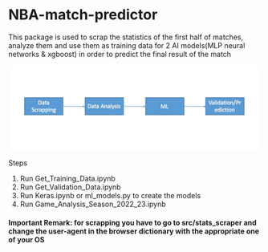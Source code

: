 # NBA-match-predictor

This package is used to scrap the statistics of the first half of matches, analyze them and use them as training data for 2 AI models(MLP neural networks & xgboost) in order to predict the final result of the match 

![This is an image](https://github.com/pickledim/NBA-match-predictor/blob/main/pipeline.jpeg)

Steps

1. Run Get_Training_Data.ipynb 
2. Run Get_Validation_Data.ipynb  
2. Run Keras.ipynb or ml_models.py to create the models
3. Run Game_Analysis_Season_2022_23.ipynb 

#### Important Remark: for scrapping you have to go to src/stats_scraper and change the user-agent in the browser dictionary with the appropriate one of your OS